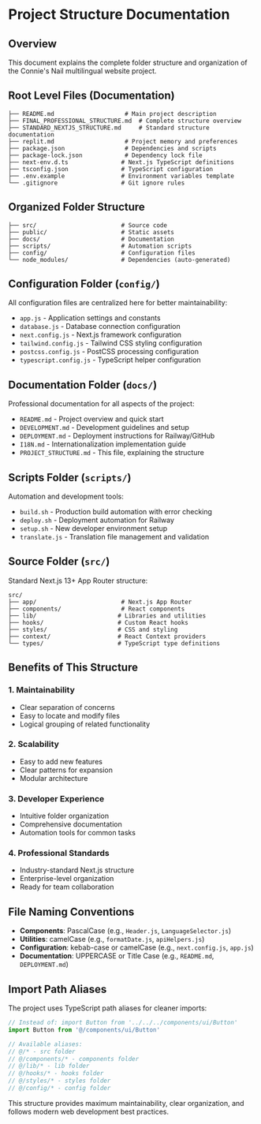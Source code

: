# Project Structure Documentation

## Overview
This document explains the complete folder structure and organization of the Connie's Nail multilingual website project.

## Root Level Files (Documentation)
```
├── README.md                    # Main project description
├── FINAL_PROFESSIONAL_STRUCTURE.md  # Complete structure overview
├── STANDARD_NEXTJS_STRUCTURE.md     # Standard structure documentation
├── replit.md                    # Project memory and preferences
├── package.json                 # Dependencies and scripts
├── package-lock.json            # Dependency lock file
├── next-env.d.ts               # Next.js TypeScript definitions
├── tsconfig.json               # TypeScript configuration
├── .env.example                # Environment variables template
└── .gitignore                  # Git ignore rules
```

## Organized Folder Structure
```
├── src/                        # Source code
├── public/                     # Static assets
├── docs/                       # Documentation
├── scripts/                    # Automation scripts
├── config/                     # Configuration files
└── node_modules/               # Dependencies (auto-generated)
```

## Configuration Folder (`config/`)
All configuration files are centralized here for better maintainability:

- `app.js` - Application settings and constants
- `database.js` - Database connection configuration
- `next.config.js` - Next.js framework configuration
- `tailwind.config.js` - Tailwind CSS styling configuration
- `postcss.config.js` - PostCSS processing configuration
- `typescript.config.js` - TypeScript helper configuration

## Documentation Folder (`docs/`)
Professional documentation for all aspects of the project:

- `README.md` - Project overview and quick start
- `DEVELOPMENT.md` - Development guidelines and setup
- `DEPLOYMENT.md` - Deployment instructions for Railway/GitHub
- `I18N.md` - Internationalization implementation guide
- `PROJECT_STRUCTURE.md` - This file, explaining the structure

## Scripts Folder (`scripts/`)
Automation and development tools:

- `build.sh` - Production build automation with error checking
- `deploy.sh` - Deployment automation for Railway
- `setup.sh` - New developer environment setup
- `translate.js` - Translation file management and validation

## Source Folder (`src/`)
Standard Next.js 13+ App Router structure:

```
src/
├── app/                        # Next.js App Router
├── components/                 # React components
├── lib/                       # Libraries and utilities
├── hooks/                     # Custom React hooks
├── styles/                    # CSS and styling
├── context/                   # React Context providers
└── types/                     # TypeScript type definitions
```

## Benefits of This Structure

### 1. **Maintainability**
- Clear separation of concerns
- Easy to locate and modify files
- Logical grouping of related functionality

### 2. **Scalability**
- Easy to add new features
- Clear patterns for expansion
- Modular architecture

### 3. **Developer Experience**
- Intuitive folder organization
- Comprehensive documentation
- Automation tools for common tasks

### 4. **Professional Standards**
- Industry-standard Next.js structure
- Enterprise-level organization
- Ready for team collaboration

## File Naming Conventions

- **Components**: PascalCase (e.g., `Header.js`, `LanguageSelector.js`)
- **Utilities**: camelCase (e.g., `formatDate.js`, `apiHelpers.js`)
- **Configuration**: kebab-case or camelCase (e.g., `next.config.js`, `app.js`)
- **Documentation**: UPPERCASE or Title Case (e.g., `README.md`, `DEPLOYMENT.md`)

## Import Path Aliases

The project uses TypeScript path aliases for cleaner imports:

```javascript
// Instead of: import Button from '../../../components/ui/Button'
import Button from '@/components/ui/Button'

// Available aliases:
// @/* - src folder
// @/components/* - components folder
// @/lib/* - lib folder
// @/hooks/* - hooks folder
// @/styles/* - styles folder
// @/config/* - config folder
```

This structure provides maximum maintainability, clear organization, and follows modern web development best practices.